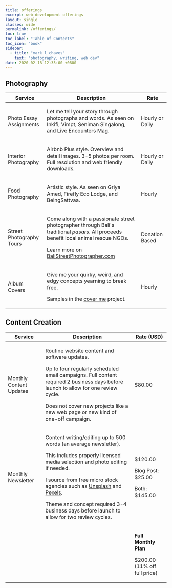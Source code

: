 ```yaml
---
title: offerings
excerpt: web development offerings
layout: single
classes: wide
permalink: /offerings/
toc: true
toc_label: "Table of Contents"
toc_icon: "book"
sidebar:
  - title: "mark l chaves"
    text: "photography, writing, web dev"
date: 2020-02-18 12:35:00 +0800
---
```


## Photography

<table>
<thead>
  <tr>
    <th>Service</th>
    <th>Description</th>
    <th>Rate</th>
  </tr>
</thead>
<tbody>
  <tr>
    <td>Photo Essay Assignments</td>
    <td>
        <p>Let me tell your story through photographs and words. As seen on Inkifi, Vimpt, Seniman Singalong, and Live Encounters Mag.</p>
    </td>
    <td>
        <p>Hourly or Daily</p>
    </td>
  </tr>
  <tr>
    <td>Interior Photography</td>
    <td>
        <p>Airbnb Plus style. Overview and detail images. 3-5 photos per room. Full resolution and web friendly downloads.</p>
    </td>
    <td>
        <p>Hourly or Daily</p>
    </td>
  </tr>
  <tr>
    <td>Food Photography</td>
    <td>
        <p>Artistic style. As seen on Griya Amed, Firefly Eco Lodge, and BeingSattvaa.</p>
    </td>
    <td>
        <p>Hourly</p>
    </td>
  </tr>
  <tr>
    <td>Street Photography Tours</td>
    <td>
        <p>Come along with a passionate street photographer through Bali's traditional <em>pasars</em>. All proceeds benefit local animal rescue NGOs.</p>
        <p>Learn more on <a href="https://balistreetphotographer.com">BaliStreetPhotographer.com</a></p>
    </td>
    <td>
        <p>Donation Based</p>
    </td>
  </tr>
  <tr>
    <td>Album Covers</td>
    <td>
        <p>Give me your quirky, weird, and edgy concepts yearning to break free.</p>
        <p>Samples in the <a href="/cover-me/">cover me</a> project.</p>
    </td>
    <td>
        <p>Hourly</p>
    </td>
  </tr>
</tbody>
</table>

## Content Creation

<table>
<thead>
  <tr>
    <th>Service</th>
    <th>Description</th>
    <th>Rate (USD)</th>
  </tr>
</thead>
<tbody>
  <tr>
    <td>Monthly Content Updates</td>
    <td>
        <p>Routine website content and software updates.</p>
        <p>Up to four regularly scheduled email campaigns. Full content required 2 business days before launch to allow for one review cycle.</p>
        <p>Does not cover new projects like a new web page or new kind of one-off campaign.</p>
    </td>
    <td>
        <p>$80.00</p>
    </td>
  </tr>
  <tr>
    <td>Monthly Newsletter</td>
    <td>
        <p>Content writing/editing up to 500 words (an average newsletter).</p>
        <p>This includes properly licensed media selection and photo editing if needed.</p>
        <p>I source from free micro stock agencies such as <a href="https://unsplash.com/">Unsplash</a> and <a href="https://www.pexels.com/">Pexels</a>.</p>
        <p>Theme and concept required 3-4 business days before launch to allow for two review cycles.</p>
    </td>
    <td>
        <p>$120.00</p>
        <p>Blog Post: $25.00</p>
        <p>Both: $145.00</p>
    </td>
  </tr>
  <tr>
    <td></td>
    <td></td>
    <td>
        <p><strong>Full Monthly Plan</strong></p> 
        <p>$200.00 (11% off full price)</p>
    </td>
  </tr>
</tbody>
</table>
